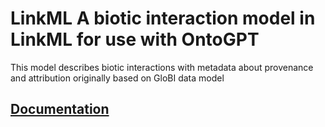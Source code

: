 # LinkML A biotic interaction model in LinkML for use with OntoGPT
This model describes biotic interactions 
with metadata about provenance and attribution
originally based on GloBI data model

## [Documentation](https://diatomsRcool.github.io/biotic-interactions/)
